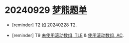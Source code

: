 # 20240929 [梦熊题单](https://www.luogu.com.cn/paste/od08eg6w)

- [reminder] T2 如 20240228 T2.

- [reminder] T9 [未使用滚动数组, TLE](https://atcoder.jp/contests/arc184/submissions/58274623) & [使用滚动数组, AC](https://atcoder.jp/contests/arc184/submissions/58274888).
